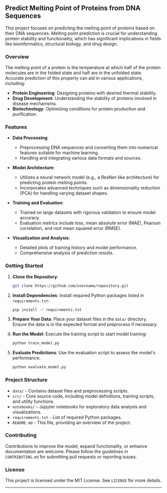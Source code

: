 ## Predict Melting Point of Proteins from DNA Sequences

This project focuses on predicting the melting point of proteins based on their DNA sequences. Melting point prediction is crucial for understanding protein stability and functionality, which has significant implications in fields like bioinformatics, structural biology, and drug design.

### Overview

The melting point of a protein is the temperature at which half of the protein molecules are in the folded state and half are in the unfolded state. Accurate prediction of this property can aid in various applications, including:

- **Protein Engineering**: Designing proteins with desired thermal stability.
- **Drug Development**: Understanding the stability of proteins involved in disease mechanisms.
- **Biotechnology**: Optimizing conditions for protein production and purification.

### Features

- **Data Processing**: 
  - Preprocessing DNA sequences and converting them into numerical features suitable for machine learning.
  - Handling and integrating various data formats and sources.

- **Model Architecture**:
  - Utilizes a neural network model (e.g., a ResNet-like architecture) for predicting protein melting points.
  - Incorporates advanced techniques such as dimensionality reduction (PCA) for handling varying dataset shapes.

- **Training and Evaluation**:
  - Trained on large datasets with rigorous validation to ensure model accuracy.
  - Evaluation metrics include loss, mean absolute error (MAE), Pearson correlation, and root mean squared error (RMSE).

- **Visualization and Analysis**:
  - Detailed plots of training history and model performance.
  - Comprehensive analysis of prediction results.

### Getting Started

1. **Clone the Repository**:
   ```bash
   git clone https://github.com/username/repository.git
   ```

2. **Install Dependencies**:
   Install required Python packages listed in `requirements.txt`:
   ```bash
   pip install -r requirements.txt
   ```

3. **Prepare Your Data**:
   Place your dataset files in the `data/` directory. Ensure the data is in the expected format and preprocess if necessary.

4. **Run the Model**:
   Execute the training script to start model training:
   ```bash
   python train_model.py
   ```

5. **Evaluate Predictions**:
   Use the evaluation script to assess the model's performance:
   ```bash
   python evaluate_model.py
   ```

### Project Structure

- `data/` - Contains dataset files and preprocessing scripts.
- `src/` - Core source code, including model definitions, training scripts, and utility functions.
- `notebooks/` - Jupyter notebooks for exploratory data analysis and visualizations.
- `requirements.txt` - List of required Python packages.
- `README.md` - This file, providing an overview of the project.

### Contributing

Contributions to improve the model, expand functionality, or enhance documentation are welcome. Please follow the guidelines in `CONTRIBUTING.md` for submitting pull requests or reporting issues.

### License

This project is licensed under the MIT License. See `LICENSE` for more details.

---

